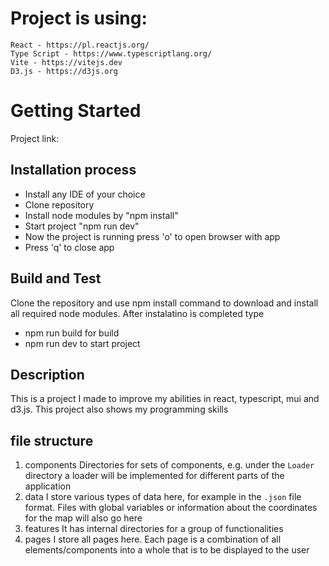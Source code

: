 # Project is using:
    React - https://pl.reactjs.org/
    Type Script - https://www.typescriptlang.org/
    Vite - https://vitejs.dev
    D3.js - https://d3js.org

# Getting Started
Project link: 

## Installation process
- Install any IDE of your choice
- Clone repository 
- Install node modules by "npm install"
- Start project "npm run dev"
- Now the project is running press 'o' to open browser with app
- Press 'q' to close app

## Build and Test
Clone the repository and use npm install command to download and install all required node modules.
After instalatino is completed type 
- npm run build for build
- npm run dev to start project

## Description
This is a project I made to improve my abilities in react, typescript, mui and d3.js. This project also shows my programming skills

## file structure
1. components
    Directories for sets of components, e.g. under the `Loader` directory a loader will be implemented for different parts of the application
2. data
    I store various types of data here, for example in the `.json` file format. Files with global variables or information about the coordinates for the map will also go here
3. features
    It has internal directories for a group of functionalities
4. pages
    I store all pages here. Each page is a combination of all elements/components into a whole that is to be displayed to the user